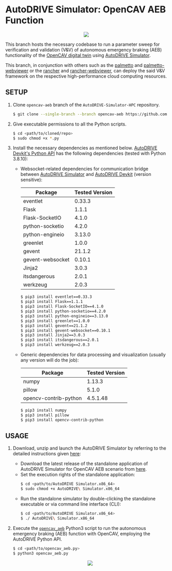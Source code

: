 # AutoDRIVE Simulator: OpenCAV AEB Function

<p align="center">
<img src="https://github.com/AutoDRIVE-Ecosystem/AutoDRIVE-Simulator-HPC/blob/opencav-aeb/media/opencav-aeb-scenario.gif"
</p>

This branch hosts the necessary codebase to run a parameter sweep for verification and validation (V&V) of autonomous emergency braking (AEB) functionality of the [OpenCAV digital twin](https://youtu.be/YIZz_8rLgZQ) using [AutoDRIVE Simulator](https://youtu.be/t0CgNR_LgrQ).

This branch, in conjunction with others such as the [palmetto](https://github.com/AutoDRIVE-Ecosystem/AutoDRIVE-Simulator-HPC/tree/palmetto) and [palmetto-webviewer](https://github.com/AutoDRIVE-Ecosystem/AutoDRIVE-Simulator-HPC/tree/palmetto-webviewer) or the [rancher](https://github.com/AutoDRIVE-Ecosystem/AutoDRIVE-Simulator-HPC/tree/rancher) and [rancher-webviewer](https://github.com/AutoDRIVE-Ecosystem/AutoDRIVE-Simulator-HPC/tree/rancher-webviewer), can deploy the said V&V framework on the respective high-performance cloud computing resources.

## SETUP

1. Clone `opencav-aeb` branch of the `AutoDRIVE-Simulator-HPC` repository.
    ```bash
    $ git clone --single-branch --branch opencav-aeb https://github.com/AutoDRIVE-Ecosystem/AutoDRIVE-Simulator-HPC.git
    ```
2. Give executable permissions to all the Python scripts.
   ```bash
   $ cd <path/to/cloned/repo>
   $ sudo chmod +x *.py
   ```
4. Install the necessary dependencies as mentioned below.
    [AutoDRIVE Devkit's Python API](https://github.com/Tinker-Twins/AutoDRIVE/tree/AutoDRIVE-Devkit/ADSS%20Toolkit/autodrive_py) has the following dependencies (tested with Python 3.8.10):
    
    - Websocket-related dependencies for communication bridge between [AutoDRIVE Simulator](https://github.com/Tinker-Twins/AutoDRIVE/tree/AutoDRIVE-Simulator) and [AutoDRIVE Devkit](https://github.com/Tinker-Twins/AutoDRIVE/tree/AutoDRIVE-Devkit) (version sensitive):
    
      | Package | Tested Version |
      |---------|----------------|
      | eventlet | 0.33.3 |
      | Flask | 1.1.1 |
      | Flask-SocketIO | 4.1.0 |
      | python-socketio | 4.2.0 |
      | python-engineio | 3.13.0 |
      | greenlet | 1.0.0 |
      | gevent | 21.1.2 |
      | gevent-websocket | 0.10.1 |
      | Jinja2 | 3.0.3 |
      | itsdangerous | 2.0.1 |
      | werkzeug | 2.0.3 |
      
      ```bash
      $ pip3 install eventlet==0.33.3
      $ pip3 install Flask==1.1.1
      $ pip3 install Flask-SocketIO==4.1.0
      $ pip3 install python-socketio==4.2.0
      $ pip3 install python-engineio==3.13.0
      $ pip3 install greenlet==1.0.0
      $ pip3 install gevent==21.1.2
      $ pip3 install gevent-websocket==0.10.1
      $ pip3 install Jinja2==3.0.3
      $ pip3 install itsdangerous==2.0.1
      $ pip3 install werkzeug==2.0.3
      ```
    
    - Generic dependencies for data processing and visualization (usually any version will do the job):
    
      | Package | Tested Version |
      |---------|----------------|
      | numpy | 1.13.3 |
      | pillow | 5.1.0 |
      | opencv-contrib-python | 4.5.1.48 |
      
      ```bash
      $ pip3 install numpy
      $ pip3 install pillow
      $ pip3 install opencv-contrib-python
      ```

## USAGE

1. Download, unzip and launch the AutoDRIVE Simulator by referring to the detailed instructions given [here](https://github.com/AutoDRIVE-Ecosystem/AutoDRIVE/tree/AutoDRIVE-Simulator?tab=readme-ov-file#download-and-run):
   - Download the latest release of the standalone application of AutoDRIVE Simulator for OpenCAV AEB scenario from [here](https://github.com/AutoDRIVE-Ecosystem/AutoDRIVE-Simulator-HPC/releases/download/opencav-aeb-0.1.0/AutoDRIVE.Simulator.zip).
   - Set the execution rights of the standalone application:
     ```bash
     $ cd <path/to/AutoDRIVE Simulator.x86_64>
     $ sudo chmod +x AutoDRIVE\ Simulator.x86_64
     ```
   - Run the standalone simulator by double-clicking the standalone executable or via command line interface (CLI):
     ```bash
     $ cd <path/to/AutoDRIVE Simulator.x86_64>
     $ ./ AutoDRIVE\ Simulator.x86_64
     ```

3. Execute the [`opencav_aeb`](https://github.com/AutoDRIVE-Ecosystem/AutoDRIVE-Simulator-HPC/blob/opencav-aeb/opencav_aeb.py) Python3 script to run the autonomous emergency braking (AEB) function with OpenCAV, employing the AutoDRIVE Python API.
    ```bash
    $ cd <path/to/opencav_aeb.py>
    $ python3 opencav_aeb.py
    ```
    
    <p align="center">
    <img src="https://github.com/AutoDRIVE-Ecosystem/AutoDRIVE-Simulator-HPC/blob/opencav-aeb/media/opencav-aeb-demo.gif"/>
    </p>
